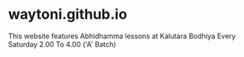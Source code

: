 # waytoni.github.io

This website features Abhidhamma lessons at Kalutara Bodhiya Every Saturday 2.00 To 4.00
('A' Batch)
